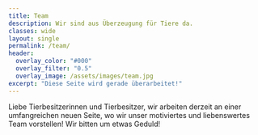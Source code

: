```yaml
---
title: Team
description: Wir sind aus Überzeugung für Tiere da.
classes: wide
layout: single
permalink: /team/
header:
  overlay_color: "#000"
  overlay_filter: "0.5"
  overlay_image: /assets/images/team.jpg
excerpt: "Diese Seite wird gerade überarbeitet!"
---
```


Liebe Tierbesitzerinnen und Tierbesitzer, 
wir arbeiten derzeit an einer umfangreichen neuen Seite, wo wir unser motiviertes und liebenswertes Team vorstellen! Wir bitten um etwas Geduld!

